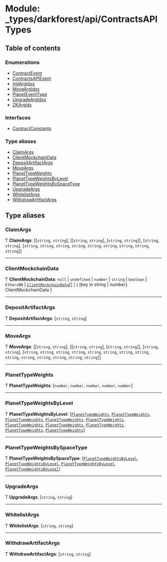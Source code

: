 # Module: \_types/darkforest/api/ContractsAPITypes

## Table of contents

### Enumerations

- [ContractEvent](../enums/types_darkforest_api_ContractsAPITypes.ContractEvent.md)
- [ContractsAPIEvent](../enums/types_darkforest_api_ContractsAPITypes.ContractsAPIEvent.md)
- [InitArgIdxs](../enums/types_darkforest_api_ContractsAPITypes.InitArgIdxs.md)
- [MoveArgIdxs](../enums/types_darkforest_api_ContractsAPITypes.MoveArgIdxs.md)
- [PlanetEventType](../enums/types_darkforest_api_ContractsAPITypes.PlanetEventType.md)
- [UpgradeArgIdxs](../enums/types_darkforest_api_ContractsAPITypes.UpgradeArgIdxs.md)
- [ZKArgIdx](../enums/types_darkforest_api_ContractsAPITypes.ZKArgIdx.md)

### Interfaces

- [ContractConstants](../interfaces/types_darkforest_api_ContractsAPITypes.ContractConstants.md)

### Type aliases

- [ClaimArgs](types_darkforest_api_ContractsAPITypes.md#claimargs)
- [ClientMockchainData](types_darkforest_api_ContractsAPITypes.md#clientmockchaindata)
- [DepositArtifactArgs](types_darkforest_api_ContractsAPITypes.md#depositartifactargs)
- [MoveArgs](types_darkforest_api_ContractsAPITypes.md#moveargs)
- [PlanetTypeWeights](types_darkforest_api_ContractsAPITypes.md#planettypeweights)
- [PlanetTypeWeightsByLevel](types_darkforest_api_ContractsAPITypes.md#planettypeweightsbylevel)
- [PlanetTypeWeightsBySpaceType](types_darkforest_api_ContractsAPITypes.md#planettypeweightsbyspacetype)
- [UpgradeArgs](types_darkforest_api_ContractsAPITypes.md#upgradeargs)
- [WhitelistArgs](types_darkforest_api_ContractsAPITypes.md#whitelistargs)
- [WithdrawArtifactArgs](types_darkforest_api_ContractsAPITypes.md#withdrawartifactargs)

## Type aliases

### ClaimArgs

Ƭ **ClaimArgs**: [[`string`, `string`], [[`string`, `string`], [`string`, `string`]], [`string`, `string`], [`string`, `string`, `string`, `string`, `string`, `string`, `string`, `string`, `string`]]

---

### ClientMockchainData

Ƭ **ClientMockchainData**: `null` \| `undefined` \| `number` \| `string` \| `boolean` \| `EthersBN` \| [`ClientMockchainData`](types_darkforest_api_ContractsAPITypes.md#clientmockchaindata)[] \| { [key in string \| number]: ClientMockchainData }

---

### DepositArtifactArgs

Ƭ **DepositArtifactArgs**: [`string`, `string`]

---

### MoveArgs

Ƭ **MoveArgs**: [[`string`, `string`], [[`string`, `string`], [`string`, `string`]], [`string`, `string`], [`string`, `string`, `string`, `string`, `string`, `string`, `string`, `string`, `string`, `string`, `string`, `string`, `string`, `string`]]

---

### PlanetTypeWeights

Ƭ **PlanetTypeWeights**: [`number`, `number`, `number`, `number`, `number`]

---

### PlanetTypeWeightsByLevel

Ƭ **PlanetTypeWeightsByLevel**: [[`PlanetTypeWeights`](types_darkforest_api_ContractsAPITypes.md#planettypeweights), [`PlanetTypeWeights`](types_darkforest_api_ContractsAPITypes.md#planettypeweights), [`PlanetTypeWeights`](types_darkforest_api_ContractsAPITypes.md#planettypeweights), [`PlanetTypeWeights`](types_darkforest_api_ContractsAPITypes.md#planettypeweights), [`PlanetTypeWeights`](types_darkforest_api_ContractsAPITypes.md#planettypeweights), [`PlanetTypeWeights`](types_darkforest_api_ContractsAPITypes.md#planettypeweights), [`PlanetTypeWeights`](types_darkforest_api_ContractsAPITypes.md#planettypeweights), [`PlanetTypeWeights`](types_darkforest_api_ContractsAPITypes.md#planettypeweights), [`PlanetTypeWeights`](types_darkforest_api_ContractsAPITypes.md#planettypeweights), [`PlanetTypeWeights`](types_darkforest_api_ContractsAPITypes.md#planettypeweights)]

---

### PlanetTypeWeightsBySpaceType

Ƭ **PlanetTypeWeightsBySpaceType**: [[`PlanetTypeWeightsByLevel`](types_darkforest_api_ContractsAPITypes.md#planettypeweightsbylevel), [`PlanetTypeWeightsByLevel`](types_darkforest_api_ContractsAPITypes.md#planettypeweightsbylevel), [`PlanetTypeWeightsByLevel`](types_darkforest_api_ContractsAPITypes.md#planettypeweightsbylevel), [`PlanetTypeWeightsByLevel`](types_darkforest_api_ContractsAPITypes.md#planettypeweightsbylevel)]

---

### UpgradeArgs

Ƭ **UpgradeArgs**: [`string`, `string`]

---

### WhitelistArgs

Ƭ **WhitelistArgs**: [`string`, `string`]

---

### WithdrawArtifactArgs

Ƭ **WithdrawArtifactArgs**: [`string`, `string`]
